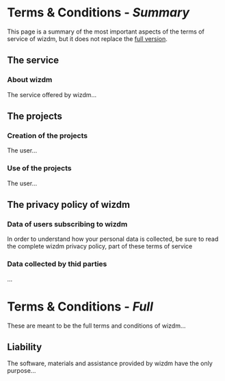 # Terms & Conditions - *Summary*

This page is a summary of the most important aspects of the terms of service of wizdm, but it does not replace the [full version](#terms-conditions-full).
  
## The service

### About wizdm

The service offered by wizdm...

## The projects
      
### Creation of the projects

The user...
             
### Use of the projects

The user...
        
## The privacy policy of wizdm

### Data of users subscribing to wizdm

In order to understand how your personal data is collected, be sure to read the complete wizdm privacy policy, part of these terms of service

### Data collected by thid parties

...

# Terms & Conditions - *Full*

These are meant to be the full terms and conditions of wizdm... 
     
## Liability

The software, materials and assistance provided by wizdm have the only purpose...
